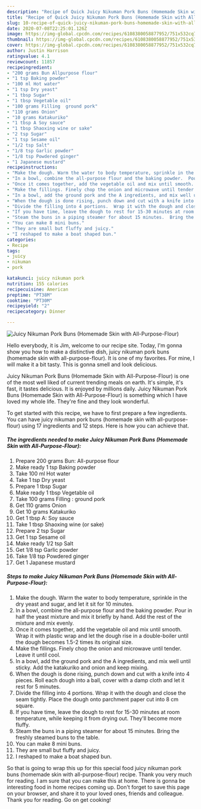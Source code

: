 ```yaml
---
description: "Recipe of Quick Juicy Nikuman Pork Buns (Homemade Skin with All-Purpose-Flour)"
title: "Recipe of Quick Juicy Nikuman Pork Buns (Homemade Skin with All-Purpose-Flour)"
slug: 10-recipe-of-quick-juicy-nikuman-pork-buns-homemade-skin-with-all-purpose-flour
date: 2020-07-08T22:25:01.126Z
image: https://img-global.cpcdn.com/recipes/6108380058877952/751x532cq70/juicy-nikuman-pork-buns-homemade-skin-with-all-purpose-flour-recipe-main-photo.jpg
thumbnail: https://img-global.cpcdn.com/recipes/6108380058877952/751x532cq70/juicy-nikuman-pork-buns-homemade-skin-with-all-purpose-flour-recipe-main-photo.jpg
cover: https://img-global.cpcdn.com/recipes/6108380058877952/751x532cq70/juicy-nikuman-pork-buns-homemade-skin-with-all-purpose-flour-recipe-main-photo.jpg
author: Justin Harrison
ratingvalue: 4.1
reviewcount: 11857
recipeingredient:
- "200 grams Bun Allpurpose flour"
- "1 tsp Baking powder"
- "100 ml Hot water"
- "1 tsp Dry yeast"
- "1 tbsp Sugar"
- "1 tbsp Vegetable oil"
- "100 grams Filling  ground pork"
- "110 grams Onion"
- "10 grams Katakuriko"
- "1 tbsp A Soy sauce"
- "1 tbsp Shaoxing wine or sake"
- "2 tsp Sugar"
- "1 tsp Sesame oil"
- "1/2 tsp Salt"
- "1/8 tsp Garlic powder"
- "1/8 tsp Powdered ginger"
- "1 Japanese mustard"
recipeinstructions:
- "Make the dough. Warm the water to body temperature, sprinkle in the dry yeast and sugar, and let it sit for 10 minutes."
- "In a bowl, combine the all-purpose flour and the baking powder.  Pour in half the yeast mixture and mix it briefly by hand.  Add the rest of the mixture and mix evenly."
- "Once it comes together, add the vegetable oil and mix until smooth.  Wrap it with plastic wrap and let the dough rise in a double-boiler until the dough becomes 1.5-2 times its original size."
- "Make the fillings. Finely chop the onion and microwave until tender.  Leave it until cool."
- "In a bowl, add the ground pork and the A ingredients, and mix well until sticky.  Add the katakuriko and onion and keep mixing."
- "When the dough is done rising, punch down and cut with a knife into 4 pieces.  Roll each dough into a ball, cover with a damp cloth and let it rest for 5 minutes."
- "Divide the filling into 4 portions.  Wrap it with the dough and close the seam tightly.  Place the dough onto parchment paper cut into 8 cm square."
- "If you have time, leave the dough to rest for 15-30 minutes at room temperature, while keeping it from drying out. They&#39;ll become more fluffy."
- "Steam the buns in a piping steamer for about 15 minutes.  Bring the freshly steamed buns to the table."
- "You can make 8 mini buns."
- "They are small but fluffy and juicy."
- "I reshaped to make a boat shaped bun."
categories:
- Recipe
tags:
- juicy
- nikuman
- pork

katakunci: juicy nikuman pork 
nutrition: 155 calories
recipecuisine: American
preptime: "PT38M"
cooktime: "PT30M"
recipeyield: "2"
recipecategory: Dinner

---
```



![Juicy Nikuman Pork Buns (Homemade Skin with All-Purpose-Flour)](https://img-global.cpcdn.com/recipes/6108380058877952/751x532cq70/juicy-nikuman-pork-buns-homemade-skin-with-all-purpose-flour-recipe-main-photo.jpg)

Hello everybody, it is Jim, welcome to our recipe site. Today, I'm gonna show you how to make a distinctive dish, juicy nikuman pork buns (homemade skin with all-purpose-flour). It is one of my favorites. For mine, I will make it a bit tasty. This is gonna smell and look delicious.

Juicy Nikuman Pork Buns (Homemade Skin with All-Purpose-Flour) is one of the most well liked of current trending meals on earth. It's simple, it's fast, it tastes delicious. It is enjoyed by millions daily. Juicy Nikuman Pork Buns (Homemade Skin with All-Purpose-Flour) is something which I have loved my whole life. They're fine and they look wonderful.




To get started with this recipe, we have to first prepare a few ingredients. You can have juicy nikuman pork buns (homemade skin with all-purpose-flour) using 17 ingredients and 12 steps. Here is how you can achieve that.

<!--inarticleads1-->

##### The ingredients needed to make Juicy Nikuman Pork Buns (Homemade Skin with All-Purpose-Flour):

1. Prepare 200 grams Bun: All-purpose flour
1. Make ready 1 tsp Baking powder
1. Take 100 ml Hot water
1. Take 1 tsp Dry yeast
1. Prepare 1 tbsp Sugar
1. Make ready 1 tbsp Vegetable oil
1. Take 100 grams Filling : ground pork
1. Get 110 grams Onion
1. Get 10 grams Katakuriko
1. Get 1 tbsp A: Soy sauce
1. Take 1 tbsp Shaoxing wine (or sake)
1. Prepare 2 tsp Sugar
1. Get 1 tsp Sesame oil
1. Make ready 1/2 tsp Salt
1. Get 1/8 tsp Garlic powder
1. Take 1/8 tsp Powdered ginger
1. Get 1 Japanese mustard




<!--inarticleads2-->

##### Steps to make Juicy Nikuman Pork Buns (Homemade Skin with All-Purpose-Flour):

1. Make the dough. Warm the water to body temperature, sprinkle in the dry yeast and sugar, and let it sit for 10 minutes.
1. In a bowl, combine the all-purpose flour and the baking powder.  Pour in half the yeast mixture and mix it briefly by hand.  Add the rest of the mixture and mix evenly.
1. Once it comes together, add the vegetable oil and mix until smooth.  Wrap it with plastic wrap and let the dough rise in a double-boiler until the dough becomes 1.5-2 times its original size.
1. Make the fillings. Finely chop the onion and microwave until tender.  Leave it until cool.
1. In a bowl, add the ground pork and the A ingredients, and mix well until sticky.  Add the katakuriko and onion and keep mixing.
1. When the dough is done rising, punch down and cut with a knife into 4 pieces.  Roll each dough into a ball, cover with a damp cloth and let it rest for 5 minutes.
1. Divide the filling into 4 portions.  Wrap it with the dough and close the seam tightly.  Place the dough onto parchment paper cut into 8 cm square.
1. If you have time, leave the dough to rest for 15-30 minutes at room temperature, while keeping it from drying out. They&#39;ll become more fluffy.
1. Steam the buns in a piping steamer for about 15 minutes.  Bring the freshly steamed buns to the table.
1. You can make 8 mini buns.
1. They are small but fluffy and juicy.
1. I reshaped to make a boat shaped bun.




So that is going to wrap this up for this special food juicy nikuman pork buns (homemade skin with all-purpose-flour) recipe. Thank you very much for reading. I am sure that you can make this at home. There is gonna be interesting food in home recipes coming up. Don't forget to save this page on your browser, and share it to your loved ones, friends and colleague. Thank you for reading. Go on get cooking!
